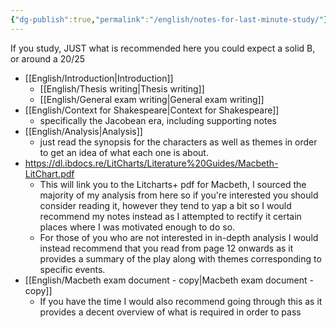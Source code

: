 ```yaml
---
{"dg-publish":true,"permalink":"/english/notes-for-last-minute-study/"}
---
```


If you study, JUST what is recommended here you could expect a solid B, or around a 20/25
- [[English/Introduction\|Introduction]]
	- [[English/Thesis writing\|Thesis writing]]
	- [[English/General exam writing\|General exam writing]]
- [[English/Context for Shakespeare\|Context for Shakespeare]]
	- specifically the Jacobean era, including supporting notes
- [[English/Analysis\|Analysis]]
	- just read the synopsis for the characters as well as themes in order to get an idea of what each one is about.
- https://dl.ibdocs.re/LitCharts/Literature%20Guides/Macbeth-LitChart.pdf
	- This will link you to the Litcharts+ pdf for Macbeth, I sourced the majority of my analysis from here so if you're interested you should consider reading it, however they tend to yap a bit so I would recommend my notes instead as I attempted to rectify it certain places where I was motivated enough to do so.
	- For those of you who are not interested in in-depth analysis I would instead recommend that you read from page 12 onwards as it provides a summary of the play along with themes corresponding to specific events.
- [[English/Macbeth exam document - copy\|Macbeth exam document - copy]]
	- If you have the time I would also recommend going through this as it provides a decent overview of what is required in order to pass
